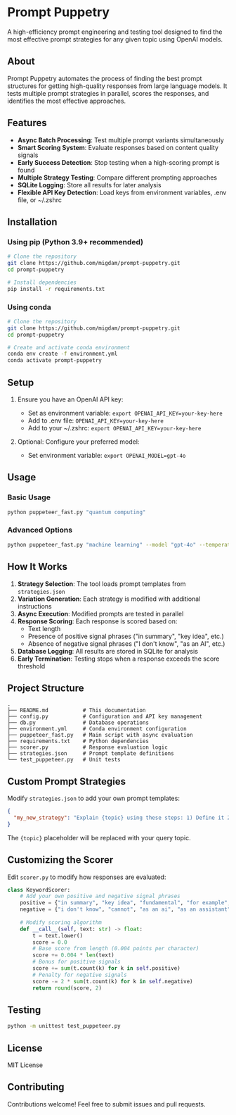 # Prompt Puppetry

A high-efficiency prompt engineering and testing tool designed to find the most effective prompt strategies for any given topic using OpenAI models.

## About

Prompt Puppetry automates the process of finding the best prompt structures for getting high-quality responses from large language models. It tests multiple prompt strategies in parallel, scores the responses, and identifies the most effective approaches.

## Features

- **Async Batch Processing**: Test multiple prompt variants simultaneously
- **Smart Scoring System**: Evaluate responses based on content quality signals
- **Early Success Detection**: Stop testing when a high-scoring prompt is found
- **Multiple Strategy Testing**: Compare different prompting approaches
- **SQLite Logging**: Store all results for later analysis
- **Flexible API Key Detection**: Load keys from environment variables, .env file, or ~/.zshrc

## Installation

### Using pip (Python 3.9+ recommended)

```bash
# Clone the repository
git clone https://github.com/migdam/prompt-puppetry.git
cd prompt-puppetry

# Install dependencies
pip install -r requirements.txt
```

### Using conda

```bash
# Clone the repository
git clone https://github.com/migdam/prompt-puppetry.git
cd prompt-puppetry

# Create and activate conda environment
conda env create -f environment.yml
conda activate prompt-puppetry
```

## Setup

1. Ensure you have an OpenAI API key:
   - Set as environment variable: `export OPENAI_API_KEY=your-key-here`
   - Add to .env file: `OPENAI_API_KEY=your-key-here`
   - Add to your ~/.zshrc: `export OPENAI_API_KEY=your-key-here`

2. Optional: Configure your preferred model:
   - Set environment variable: `export OPENAI_MODEL=gpt-4o`

## Usage

### Basic Usage

```bash
python puppeteer_fast.py "quantum computing"
```

### Advanced Options

```bash
python puppeteer_fast.py "machine learning" --model "gpt-4o" --temperature 0.5 --max-tokens 750
```

## How It Works

1. **Strategy Selection**: The tool loads prompt templates from `strategies.json`
2. **Variation Generation**: Each strategy is modified with additional instructions
3. **Async Execution**: Modified prompts are tested in parallel
4. **Response Scoring**: Each response is scored based on:
   - Text length
   - Presence of positive signal phrases ("in summary", "key idea", etc.)
   - Absence of negative signal phrases ("I don't know", "as an AI", etc.)
5. **Database Logging**: All results are stored in SQLite for analysis
6. **Early Termination**: Testing stops when a response exceeds the score threshold

## Project Structure

```
.
├── README.md           # This documentation
├── config.py           # Configuration and API key management
├── db.py               # Database operations
├── environment.yml     # Conda environment configuration
├── puppeteer_fast.py   # Main script with async evaluation
├── requirements.txt    # Python dependencies
├── scorer.py           # Response evaluation logic 
├── strategies.json     # Prompt template definitions
└── test_puppeteer.py   # Unit tests
```

## Custom Prompt Strategies

Modify `strategies.json` to add your own prompt templates:

```json
{
  "my_new_strategy": "Explain {topic} using these steps: 1) Define it 2) Give examples 3) Explain applications"
}
```

The `{topic}` placeholder will be replaced with your query topic.

## Customizing the Scorer

Edit `scorer.py` to modify how responses are evaluated:

```python
class KeywordScorer:
    # Add your own positive and negative signal phrases
    positive = {"in summary", "key idea", "fundamental", "for example", "consequently"}
    negative = {"i don't know", "cannot", "as an ai", "as an assistant"}
    
    # Modify scoring algorithm
    def __call__(self, text: str) -> float:
        t = text.lower()
        score = 0.0
        # Base score from length (0.004 points per character)
        score += 0.004 * len(text)
        # Bonus for positive signals
        score += sum(t.count(k) for k in self.positive)
        # Penalty for negative signals
        score -= 2 * sum(t.count(k) for k in self.negative)
        return round(score, 2)
```

## Testing

```bash
python -m unittest test_puppeteer.py
```

## License

MIT License

## Contributing

Contributions welcome! Feel free to submit issues and pull requests.
